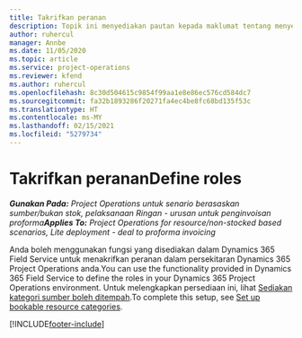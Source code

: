 ```yaml
---
title: Takrifkan peranan
description: Topik ini menyediakan pautan kepada maklumat tentang menyediakan kategori sumber yang boleh ditempah.
author: ruhercul
manager: Annbe
ms.date: 11/05/2020
ms.topic: article
ms.service: project-operations
ms.reviewer: kfend
ms.author: ruhercul
ms.openlocfilehash: 8c30d504615c9854f99aa1e8e86ec576cd584dc7
ms.sourcegitcommit: fa32b1893286f20271fa4ec4be8fc68bd135f53c
ms.translationtype: HT
ms.contentlocale: ms-MY
ms.lasthandoff: 02/15/2021
ms.locfileid: "5279734"
---
```

# <a name="define-roles"></a><span data-ttu-id="b70b4-103">Takrifkan peranan</span><span class="sxs-lookup"><span data-stu-id="b70b4-103">Define roles</span></span>

<span data-ttu-id="b70b4-104">_**Gunakan Pada:** Project Operations untuk senario berasaskan sumber/bukan stok, pelaksanaan Ringan - urusan untuk penginvoisan proforma_</span><span class="sxs-lookup"><span data-stu-id="b70b4-104">_**Applies To:** Project Operations for resource/non-stocked based scenarios, Lite deployment - deal to proforma invoicing_</span></span>

<span data-ttu-id="b70b4-105">Anda boleh menggunakan fungsi yang disediakan dalam Dynamics 365 Field Service untuk menakrifkan peranan dalam persekitaran Dynamics 365 Project Operations anda.</span><span class="sxs-lookup"><span data-stu-id="b70b4-105">You can use the functionality provided in Dynamics 365 Field Service to define the roles in your Dynamics 365 Project Operations environment.</span></span> <span data-ttu-id="b70b4-106">Untuk melengkapkan persediaan ini, lihat [Sediakan kategori sumber boleh ditempah](https://docs.microsoft.com/dynamics365/field-service/set-up-bookable-resource-categories).</span><span class="sxs-lookup"><span data-stu-id="b70b4-106">To complete this setup, see [Set up bookable resource categories](https://docs.microsoft.com/dynamics365/field-service/set-up-bookable-resource-categories).</span></span>


[!INCLUDE[footer-include](../includes/footer-banner.md)]